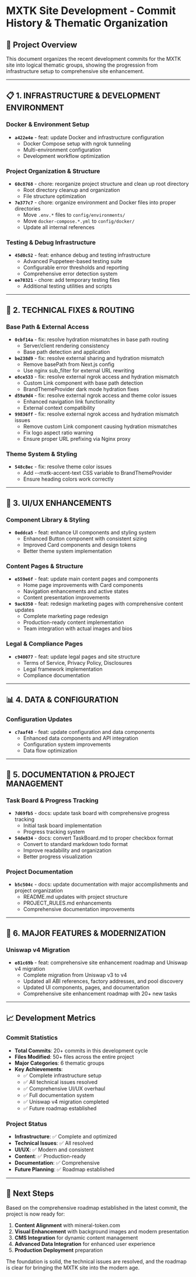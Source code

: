 # MXTK Site Development - Commit History & Thematic Organization

## 🎯 **Project Overview**
This document organizes the recent development commits for the MXTK site into logical thematic groups, showing the progression from infrastructure setup to comprehensive site enhancement.

---

## 📋 **1. INFRASTRUCTURE & DEVELOPMENT ENVIRONMENT**

### **Docker & Environment Setup**
- **`a422e4e`** - feat: update Docker and infrastructure configuration
  - Docker Compose setup with ngrok tunneling
  - Multi-environment configuration
  - Development workflow optimization

### **Project Organization & Structure**
- **`60c8768`** - chore: reorganize project structure and clean up root directory
  - Root directory cleanup and organization
  - File structure optimization
- **`7e377c7`** - chore: organize environment and Docker files into proper directories
  - Move `.env.*` files to `config/environments/`
  - Move `docker-compose.*.yml` to `config/docker/`
  - Update all internal references

### **Testing & Debug Infrastructure**
- **`45d0c52`** - feat: enhance debug and testing infrastructure
  - Advanced Puppeteer-based testing suite
  - Configurable error thresholds and reporting
  - Comprehensive error detection system
- **`ee70321`** - chore: add temporary testing files
  - Additional testing utilities and scripts

---

## 🔧 **2. TECHNICAL FIXES & ROUTING**

### **Base Path & External Access**
- **`0cbf14a`** - fix: resolve hydration mismatches in base path routing
  - Server/client rendering consistency
  - Base path detection and application
- **`be238d9`** - fix: resolve external sharing and hydration mismatch
  - Remove basePath from Next.js config
  - Use nginx sub_filter for external URL rewriting
- **`e8ce533`** - fix: resolve external ngrok access and hydration mismatch
  - Custom Link component with base path detection
  - BrandThemeProvider dark mode hydration fixes
- **`d59a9d4`** - fix: resolve external ngrok access and theme color issues
  - Enhanced navigation link functionality
  - External context compatibility
- **`99836ff`** - fix: resolve external ngrok access and hydration mismatch issues
  - Remove custom Link component causing hydration mismatches
  - Fix logo aspect ratio warning
  - Ensure proper URL prefixing via Nginx proxy

### **Theme System & Styling**
- **`548c8ec`** - fix: resolve theme color issues
  - Add --mxtk-accent-text CSS variable to BrandThemeProvider
  - Ensure heading colors work correctly

---

## 🎨 **3. UI/UX ENHANCEMENTS**

### **Component Library & Styling**
- **`0eddca5`** - feat: enhance UI components and styling system
  - Enhanced Button component with consistent sizing
  - Improved Card components and design tokens
  - Better theme system implementation

### **Content Pages & Structure**
- **`e559e6f`** - feat: update main content pages and components
  - Home page improvements with Card components
  - Navigation enhancements and active states
  - Content presentation improvements
- **`9ac6350`** - feat: redesign marketing pages with comprehensive content updates
  - Complete marketing page redesign
  - Production-ready content implementation
  - Team integration with actual images and bios

### **Legal & Compliance Pages**
- **`c940077`** - feat: update legal pages and site structure
  - Terms of Service, Privacy Policy, Disclosures
  - Legal framework implementation
  - Compliance documentation

---

## 📊 **4. DATA & CONFIGURATION**

### **Configuration Updates**
- **`c7aaf48`** - feat: update configuration and data components
  - Enhanced data components and API integration
  - Configuration system improvements
  - Data flow optimization

---

## 📝 **5. DOCUMENTATION & PROJECT MANAGEMENT**

### **Task Board & Progress Tracking**
- **`7d69fb5`** - docs: update task board with comprehensive progress tracking
  - Initial task board implementation
  - Progress tracking system
- **`54de834`** - docs: convert TaskBoard.md to proper checkbox format
  - Convert to standard markdown todo format
  - Improve readability and organization
  - Better progress visualization

### **Project Documentation**
- **`b5c504c`** - docs: update documentation with major accomplishments and project organization
  - README.md updates with project structure
  - PROJECT_RULES.md enhancements
  - Comprehensive documentation improvements

---

## 🚀 **6. MAJOR FEATURES & MODERNIZATION**

### **Uniswap v4 Migration**
- **`e81c69b`** - feat: comprehensive site enhancement roadmap and Uniswap v4 migration
  - Complete migration from Uniswap v3 to v4
  - Updated all ABI references, factory addresses, and pool discovery
  - Updated UI components, pages, and documentation
  - Comprehensive site enhancement roadmap with 20+ new tasks

---

## 📈 **Development Metrics**

### **Commit Statistics**
- **Total Commits**: 20+ commits in this development cycle
- **Files Modified**: 50+ files across the entire project
- **Major Categories**: 6 thematic groups
- **Key Achievements**: 
  - ✅ Complete infrastructure setup
  - ✅ All technical issues resolved
  - ✅ Comprehensive UI/UX overhaul
  - ✅ Full documentation system
  - ✅ Uniswap v4 migration completed
  - ✅ Future roadmap established

### **Project Status**
- **Infrastructure**: ✅ Complete and optimized
- **Technical Issues**: ✅ All resolved
- **UI/UX**: ✅ Modern and consistent
- **Content**: ✅ Production-ready
- **Documentation**: ✅ Comprehensive
- **Future Planning**: ✅ Roadmap established

---

## 🎯 **Next Steps**
Based on the comprehensive roadmap established in the latest commit, the project is now ready for:
1. **Content Alignment** with mineral-token.com
2. **Visual Enhancement** with background images and modern presentation
3. **CMS Integration** for dynamic content management
4. **Advanced Data Integration** for enhanced user experience
5. **Production Deployment** preparation

The foundation is solid, the technical issues are resolved, and the roadmap is clear for bringing the MXTK site into the modern age.
